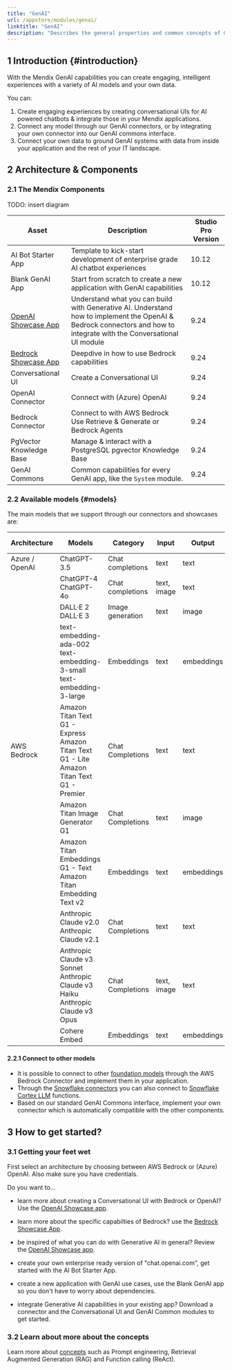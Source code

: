 ```yaml
---
title: "GenAI"
url: /appstore/modules/genai/
linktitle: "GenAI"
description: "Describes the general properties and common concepts of Generative AI in the context of developing Mendix applications and illustrates the preferred way of leveraging platform-supported connectors in applications following the GenAI Commons patterns."
---
```


## 1 Introduction {#introduction}

With the Mendix GenAI capabilities you can create engaging, intelligent experiences with a variety of AI models and your own data.

You can:
1. Create engaging experiences by creating conversational UIs for AI powered chatbots & integrate those in your Mendix applications.
2. Connect any model through our GenAI connectors, or by integrating your own connector into our GenAI commons interface.
3. Connect your own data to ground GenAI systems with data from inside your application and the rest of your IT landscape.

## 2 Architecture & Components

### 2.1 The Mendix Components

TODO: insert diagram

| Asset | Description | Studio Pro Version |
|----------------------|------------------------------------|----------------|
| AI Bot Starter App | Template to kick-start development of enterprise grade AI chatbot experiences | 10.12 |
| Blank GenAI App | Start from scratch to create a new application with GenAI capabilities | 10.12 |
| [OpenAI Showcase App](https://marketplace.mendix.com/link/component/220475) | Understand what you can build with Generative AI. Understand how to implement the OpenAI & Bedrock connectors and how to integrate with the Conversational UI module  | 9.24 |
| [Bedrock Showcase App](https://marketplace.mendix.com/link/component/223535) | Deepdive in how to use Bedrock capabilities | 9.24 |
| Conversational UI | Create a Conversational UI | 9.24 |
| OpenAI Connector | Connect with (Azure) OpenAI | 9.24 |
| Bedrock Connector | Connect to with AWS Bedrock<br />Use Retrieve & Generate or Bedrock Agents | 9.24 |
| PgVector Knowledge Base | Manage & interact with a PostgreSQL pgvector Knowledge Base | 9.24 |
| GenAI Commons | Common capabilities for every GenAI app, like the `System` module. | 9.24 |

### 2.2 Available models {#models}

The main models that we support through our connectors and showcases are:

| Architecture | Models | Category | Input | Output | Additional capabilities |
|--------------|---------------------|---------------------|-------------------|-----------|-------------------------|
| Azure / OpenAI | ChatGPT-3.5 | Chat completions | text | text | Function calling |
| | ChatGPT-4<br />ChatGPT-4o | Chat completions | text, image | text | Function calling |
| | DALL·E 2<br />DALL·E 3 | Image generation | text | image | |
| | text-embedding-ada-002<br />text-embedding-3-small<br />text-embedding-3-large	 | Embeddings | text | embeddings| |
| AWS Bedrock | Amazon Titan Text G1 - Express <br /> Amazon Titan Text G1 - Lite <br /> Amazon Titan Text G1 - Premier | Chat Completions | text | text | |
| | Amazon Titan Image Generator G1 | Chat Completions | text | image | |
| | Amazon Titan Embeddings G1 - Text <br /> Amazon Titan Embedding Text v2 | Embeddings | text | embeddings| |
| | Anthropic Claude v2.0 <br /> Anthropic Claude v2.1| Chat Completions | text | text |  |
| | Anthropic Claude v3 Sonnet <br /> Anthropic Claude v3 Haiku  <br /> Anthropic Claude v3 Opus | Chat Completions | text, image | text | Function calling |
| | Cohere Embed | Embeddings | text | embeddings| |

#### 2.2.1 Connect to other models
* It is possible to connect to other [foundation models](https://docs.aws.amazon.com/bedrock/latest/userguide/models-features.html) through the AWS Bedrock Connector and implement them in your application.
* Through the [Snowflake connectors](/appstore/snowflake-modules/) you can also connect to [Snowflake Cortex LLM](https://docs.snowflake.com/en/sql-reference/functions/complete-snowflake-cortex) functions.
* Based on our standard GenAI Commons interface, implement your own connector which is automatically compatible with the other components. 

## 3 How to get started?

### 3.1 Getting your feet wet

First select an architecture by choosing between AWS Bedrock or (Azure) OpenAI. Also make sure you have credentials.

Do you want to...
* learn more about creating a Conversational UI with Bedrock or OpenAI? Use the [OpenAI Showcase app](https://marketplace.mendix.com/link/component/220475).
* learn more about the specific capabilties of Bedrock? use the [Bedrock Showcase App](https://marketplace.mendix.com/link/component/223535).
* be inspired of what you can do with Generative AI in general? Review the [OpenAI Showcase app](https://marketplace.mendix.com/link/component/220475).

* create your own enterprise ready version of "chat.openai.com", get started with the AI Bot Starter App.
* create a new application with GenAI use cases, use the Blank GenAI app so you don't have to worry about dependencies.
* integrate Generative AI capabilities in your existing app? Download a connector and the Conversational UI and GenAI Common modules to get started.

<!-- TODO: insert links -->

### 3.2 Learn about more about the concepts

Learn more about [concepts](/appstore/modules/genai/concepts/) such as Prompt engineering, Retrieval Augmented Generation (RAG) and Function calling (ReAct).
